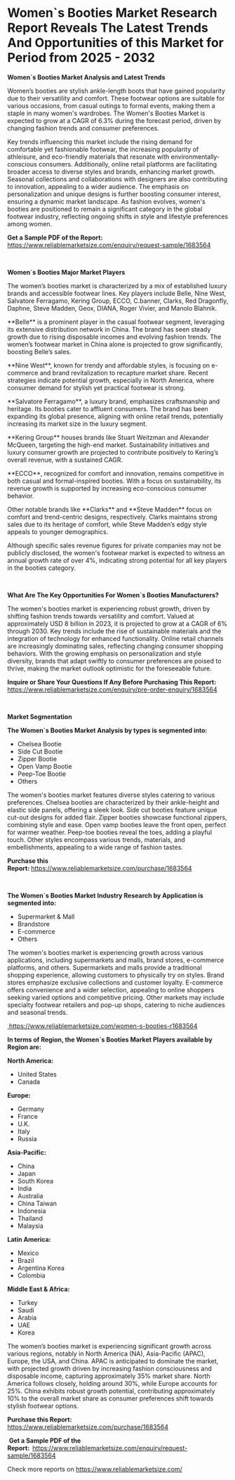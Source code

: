 <p><h1>Women`s Booties Market Research Report Reveals The Latest Trends And Opportunities of this Market for Period from 2025 - 2032</h1></p><p><strong>Women`s Booties Market Analysis and Latest Trends</strong></p>
<p><p>Women’s booties are stylish ankle-length boots that have gained popularity due to their versatility and comfort. These footwear options are suitable for various occasions, from casual outings to formal events, making them a staple in many women's wardrobes. The Women's Booties Market is expected to grow at a CAGR of 6.3% during the forecast period, driven by changing fashion trends and consumer preferences. </p><p>Key trends influencing this market include the rising demand for comfortable yet fashionable footwear, the increasing popularity of athleisure, and eco-friendly materials that resonate with environmentally-conscious consumers. Additionally, online retail platforms are facilitating broader access to diverse styles and brands, enhancing market growth. Seasonal collections and collaborations with designers are also contributing to innovation, appealing to a wider audience. The emphasis on personalization and unique designs is further boosting consumer interest, ensuring a dynamic market landscape. As fashion evolves, women's booties are positioned to remain a significant category in the global footwear industry, reflecting ongoing shifts in style and lifestyle preferences among women.</p></p>
<p><strong>Get a Sample PDF of the Report:&nbsp;</strong> <a href="https://www.reliablemarketsize.com/enquiry/request-sample/1683564?utm_campaign=3511&utm_medium=2&utm_source=Github&utm_content=ia&utm_term=26032025&utm_id=womens-booties">https://www.reliablemarketsize.com/enquiry/request-sample/1683564</a></p>
<p>&nbsp;</p>
<p><strong>Women`s Booties Major Market Players</strong></p>
<p><p>The women’s booties market is characterized by a mix of established luxury brands and accessible footwear lines. Key players include Belle, Nine West, Salvatore Ferragamo, Kering Group, ECCO, C.banner, Clarks, Red Dragonfly, Daphne, Steve Madden, Geox, DIANA, Roger Vivier, and Manolo Blahnik.</p><p>**Belle** is a prominent player in the casual footwear segment, leveraging its extensive distribution network in China. The brand has seen steady growth due to rising disposable incomes and evolving fashion trends. The women’s footwear market in China alone is projected to grow significantly, boosting Belle’s sales.</p><p>**Nine West**, known for trendy and affordable styles, is focusing on e-commerce and brand revitalization to recapture market share. Recent strategies indicate potential growth, especially in North America, where consumer demand for stylish yet practical footwear is strong.</p><p>**Salvatore Ferragamo**, a luxury brand, emphasizes craftsmanship and heritage. Its booties cater to affluent consumers. The brand has been expanding its global presence, aligning with online retail trends, potentially increasing its market size in the luxury segment.</p><p>**Kering Group** houses brands like Stuart Weitzman and Alexander McQueen, targeting the high-end market. Sustainability initiatives and luxury consumer growth are projected to contribute positively to Kering’s overall revenue, with a sustained CAGR.</p><p>**ECCO**, recognized for comfort and innovation, remains competitive in both casual and formal-inspired booties. With a focus on sustainability, its revenue growth is supported by increasing eco-conscious consumer behavior.</p><p>Other notable brands like **Clarks** and **Steve Madden** focus on comfort and trend-centric designs, respectively. Clarks maintains strong sales due to its heritage of comfort, while Steve Madden’s edgy style appeals to younger demographics.</p><p>Although specific sales revenue figures for private companies may not be publicly disclosed, the women's footwear market is expected to witness an annual growth rate of over 4%, indicating strong potential for all key players in the booties category.</p></p>
<p>&nbsp;</p>
<p><strong>What Are The Key Opportunities For Women`s Booties Manufacturers?</strong></p>
<p><p>The women's booties market is experiencing robust growth, driven by shifting fashion trends towards versatility and comfort. Valued at approximately USD 8 billion in 2023, it is projected to grow at a CAGR of 6% through 2030. Key trends include the rise of sustainable materials and the integration of technology for enhanced functionality. Online retail channels are increasingly dominating sales, reflecting changing consumer shopping behaviors. With the growing emphasis on personalization and style diversity, brands that adapt swiftly to consumer preferences are poised to thrive, making the market outlook optimistic for the foreseeable future.</p></p>
<p><strong>Inquire or Share Your Questions If Any Before Purchasing This Report:</strong> <a href="https://www.reliablemarketsize.com/enquiry/pre-order-enquiry/1683564?utm_campaign=3511&utm_medium=2&utm_source=Github&utm_content=ia&utm_term=26032025&utm_id=womens-booties">https://www.reliablemarketsize.com/enquiry/pre-order-enquiry/1683564</a></p>
<p>&nbsp;</p>
<p><strong>Market Segmentation</strong></p>
<p><strong>The Women`s Booties Market Analysis by types is segmented into:</strong></p>
<p><ul><li>Chelsea Bootie</li><li>Side Cut Bootie</li><li>Zipper Bootie</li><li>Open Vamp Bootie</li><li>Peep-Toe Bootie</li><li>Others</li></ul></p>
<p><p>The women's booties market features diverse styles catering to various preferences. Chelsea booties are characterized by their ankle-height and elastic side panels, offering a sleek look. Side cut booties feature unique cut-out designs for added flair. Zipper booties showcase functional zippers, combining style and ease. Open vamp booties leave the front open, perfect for warmer weather. Peep-toe booties reveal the toes, adding a playful touch. Other styles encompass various trends, materials, and embellishments, appealing to a wide range of fashion tastes.</p></p>
<p><strong>Purchase this Report:&nbsp;</strong><a href="https://www.reliablemarketsize.com/purchase/1683564?utm_campaign=3511&utm_medium=2&utm_source=Github&utm_content=ia&utm_term=26032025&utm_id=womens-booties">https://www.reliablemarketsize.com/purchase/1683564</a></p>
<p>&nbsp;</p>
<p><strong>The Women`s Booties Market Industry Research by Application is segmented into:</strong></p>
<p><ul><li>Supermarket & Mall</li><li>Brandstore</li><li>E-commerce</li><li>Others</li></ul></p>
<p><p>The women's booties market is experiencing growth across various applications, including supermarkets and malls, brand stores, e-commerce platforms, and others. Supermarkets and malls provide a traditional shopping experience, allowing customers to physically try on styles. Brand stores emphasize exclusive collections and customer loyalty. E-commerce offers convenience and a wider selection, appealing to online shoppers seeking varied options and competitive pricing. Other markets may include specialty footwear retailers and pop-up shops, catering to niche audiences and seasonal trends.</p></p>
<p><a href="https://www.reliablemarketsize.com/women-s-booties-r1683564?utm_campaign=3511&utm_medium=2&utm_source=Github&utm_content=ia&utm_term=26032025&utm_id=womens-booties">&nbsp;https://www.reliablemarketsize.com/women-s-booties-r1683564</a></p>
<p><strong>In terms of Region, the Women`s Booties Market Players available by Region are:</strong></p>
<p>
    <p> <strong> North America: </strong>
        <ul>
            <li>United States</li>
            <li>Canada</li>
        </ul>
        </p> 
    <p> <strong> Europe: </strong>
        <ul>
            <li>Germany</li>
            <li>France</li>
            <li>U.K.</li>
            <li>Italy</li>
            <li>Russia</li>
        </ul>
        </p> 
    <p> <strong> Asia-Pacific: </strong>
        <ul>
            <li>China</li>
            <li>Japan</li>
            <li>South Korea</li>
            <li>India</li>
            <li>Australia</li>
            <li>China Taiwan</li>
            <li>Indonesia</li>
            <li>Thailand</li>
            <li>Malaysia</li>
        </ul>
        </p> 
    <p> <strong> Latin America: </strong>
        <ul>
            <li>Mexico</li>
            <li>Brazil</li>
            <li>Argentina Korea</li>
            <li>Colombia</li>
        </ul>
        </p> 
    <p> <strong> Middle East & Africa: </strong>
        <ul>
            <li>Turkey</li>
            <li>Saudi</li>
            <li>Arabia</li>
            <li>UAE</li>
            <li>Korea</li>
        </ul>
    </p>
    </p>
<p><p>The women’s booties market is experiencing significant growth across various regions, notably in North America (NA), Asia-Pacific (APAC), Europe, the USA, and China. APAC is anticipated to dominate the market, with projected growth driven by increasing fashion consciousness and disposable income, capturing approximately 35% market share. North America follows closely, holding around 30%, while Europe accounts for 25%. China exhibits robust growth potential, contributing approximately 10% to the overall market share as consumer preferences shift towards stylish footwear options.</p></p>
<p><strong>Purchase this Report: </strong><a href="https://www.reliablemarketsize.com/purchase/1683564?utm_campaign=3511&utm_medium=2&utm_source=Github&utm_content=ia&utm_term=26032025&utm_id=womens-booties">https://www.reliablemarketsize.com/purchase/1683564</a></p>
<p>&nbsp;<strong>Get a Sample PDF of the Report:&nbsp;&nbsp;</strong><a href="https://www.reliablemarketsize.com/enquiry/request-sample/1683564?utm_campaign=3511&utm_medium=2&utm_source=Github&utm_content=ia&utm_term=26032025&utm_id=womens-booties">https://www.reliablemarketsize.com/enquiry/request-sample/1683564</a></p>
<p><strong></strong></p>
<p>Check more reports on <a href="https://www.reliablemarketsize.com/?utm_campaign=3511&utm_medium=2&utm_source=Github&utm_content=ia&utm_term=26032025&utm_id=womens-booties">https://www.reliablemarketsize.com/</a></p>